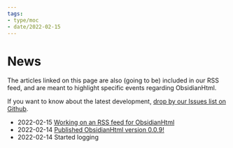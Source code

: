 ```yaml
---
tags:
- type/moc
- date/2022-02-15
---
```

   
# News   
The articles linked on this page are also (going to be) included in our RSS feed, and are meant to highlight specific events regarding ObsidianHtml.    
   
If you want to know about the latest development, [drop by our Issues list on Github](https://github.com/obsidian-html/obsidian-html/issues).   
   
   
- 2022-02-15 [Working on an RSS feed for ObsidianHtml](../Log/Working%20on%20an%20RSS%20feed%20for%20ObsidianHtml.md)   
- 2022-02-14 [Published ObsidianHtml version 0.0.9!](../Log/Published%20ObsidianHtml%20version%200.0.9%21.md)    
- 2022-02-14 Started logging